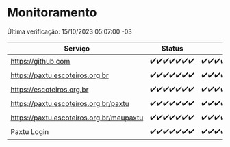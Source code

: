 # Monitoramento

Última verificação: 15/10/2023 05:07:00 -03

|Serviço|Status|Últimas 24h|
|---|---|---|
|https://github.com|<span title="2023-10-08: OK=24">✔️</span><span title="2023-10-09: OK=24">✔️</span><span title="2023-10-10: OK=24">✔️</span><span title="2023-10-11: OK=24">✔️</span><span title="2023-10-12: OK=24">✔️</span><span title="2023-10-13: OK=24">✔️</span><span title="2023-10-14: OK=8">✔️</span>|<span title="14/10/2023 05:07:00 -03 : 200">✔️</span><span title="14/10/2023 06:03:00 -03 : 200">✔️</span><span title="14/10/2023 07:03:00 -03 : 200">✔️</span><span title="14/10/2023 08:03:00 -03 : 200">✔️</span><span title="14/10/2023 09:09:00 -03 : 200">✔️</span><span title="14/10/2023 10:04:00 -03 : 200">✔️</span><span title="14/10/2023 11:03:00 -03 : 200">✔️</span><span title="14/10/2023 12:04:00 -03 : 200">✔️</span><span title="14/10/2023 13:06:00 -03 : 200">✔️</span><span title="14/10/2023 14:03:00 -03 : 200">✔️</span><span title="14/10/2023 15:07:00 -03 : 200">✔️</span><span title="14/10/2023 16:02:00 -03 : 200">✔️</span><span title="14/10/2023 17:04:00 -03 : 200">✔️</span><span title="14/10/2023 18:03:00 -03 : 200">✔️</span><span title="14/10/2023 19:03:00 -03 : 200">✔️</span><span title="14/10/2023 20:03:00 -03 : 200">✔️</span><span title="14/10/2023 21:31:00 -03 : 200">✔️</span><span title="14/10/2023 22:45:00 -03 : 200">✔️</span><span title="14/10/2023 23:17:00 -03 : 200">✔️</span><span title="15/10/2023 00:06:00 -03 : 200">✔️</span><span title="15/10/2023 01:06:00 -03 : 200">✔️</span><span title="15/10/2023 02:04:00 -03 : 200">✔️</span><span title="15/10/2023 03:07:00 -03 : 200">✔️</span><span title="15/10/2023 04:03:00 -03 : 200">✔️</span><span title="15/10/2023 05:07:00 -03 : 200">✔️</span>|
|https://paxtu.escoteiros.org.br|<span title="2023-10-08: OK=24">✔️</span><span title="2023-10-09: OK=24">✔️</span><span title="2023-10-10: OK=24">✔️</span><span title="2023-10-11: OK=24">✔️</span><span title="2023-10-12: OK=24">✔️</span><span title="2023-10-13: OK=24">✔️</span><span title="2023-10-14: OK=8">✔️</span>|<span title="14/10/2023 05:07:00 -03 : 200">✔️</span><span title="14/10/2023 06:03:00 -03 : 200">✔️</span><span title="14/10/2023 07:03:00 -03 : 200">✔️</span><span title="14/10/2023 08:03:00 -03 : 200">✔️</span><span title="14/10/2023 09:09:00 -03 : 200">✔️</span><span title="14/10/2023 10:04:00 -03 : 200">✔️</span><span title="14/10/2023 11:03:00 -03 : 200">✔️</span><span title="14/10/2023 12:04:00 -03 : 200">✔️</span><span title="14/10/2023 13:06:00 -03 : 200">✔️</span><span title="14/10/2023 14:03:00 -03 : 200">✔️</span><span title="14/10/2023 15:07:00 -03 : 200">✔️</span><span title="14/10/2023 16:02:00 -03 : 200">✔️</span><span title="14/10/2023 17:04:00 -03 : 200">✔️</span><span title="14/10/2023 18:03:00 -03 : 200">✔️</span><span title="14/10/2023 19:03:00 -03 : 200">✔️</span><span title="14/10/2023 20:03:00 -03 : 200">✔️</span><span title="14/10/2023 21:31:00 -03 : 200">✔️</span><span title="14/10/2023 22:45:00 -03 : 200">✔️</span><span title="14/10/2023 23:17:00 -03 : 200">✔️</span><span title="15/10/2023 00:06:00 -03 : 200">✔️</span><span title="15/10/2023 01:06:00 -03 : 200">✔️</span><span title="15/10/2023 02:04:00 -03 : 200">✔️</span><span title="15/10/2023 03:07:00 -03 : 200">✔️</span><span title="15/10/2023 04:03:00 -03 : 200">✔️</span><span title="15/10/2023 05:07:00 -03 : 200">✔️</span>|
|https://escoteiros.org.br|<span title="2023-10-08: OK=24">✔️</span><span title="2023-10-09: OK=24">✔️</span><span title="2023-10-10: OK=24">✔️</span><span title="2023-10-11: OK=24">✔️</span><span title="2023-10-12: OK=24">✔️</span><span title="2023-10-13: OK=24">✔️</span><span title="2023-10-14: OK=8">✔️</span>|<span title="14/10/2023 05:07:00 -03 : 200">✔️</span><span title="14/10/2023 06:03:00 -03 : 200">✔️</span><span title="14/10/2023 07:03:00 -03 : 200">✔️</span><span title="14/10/2023 08:03:00 -03 : 200">✔️</span><span title="14/10/2023 09:09:00 -03 : 200">✔️</span><span title="14/10/2023 10:04:00 -03 : 200">✔️</span><span title="14/10/2023 11:03:00 -03 : 200">✔️</span><span title="14/10/2023 12:04:00 -03 : 200">✔️</span><span title="14/10/2023 13:06:00 -03 : 200">✔️</span><span title="14/10/2023 14:03:00 -03 : 200">✔️</span><span title="14/10/2023 15:07:00 -03 : 200">✔️</span><span title="14/10/2023 16:02:00 -03 : 200">✔️</span><span title="14/10/2023 17:04:00 -03 : 200">✔️</span><span title="14/10/2023 18:03:00 -03 : 200">✔️</span><span title="14/10/2023 19:03:00 -03 : 200">✔️</span><span title="14/10/2023 20:03:00 -03 : 200">✔️</span><span title="14/10/2023 21:31:00 -03 : 200">✔️</span><span title="14/10/2023 22:45:00 -03 : 200">✔️</span><span title="14/10/2023 23:17:00 -03 : 200">✔️</span><span title="15/10/2023 00:06:00 -03 : 200">✔️</span><span title="15/10/2023 01:06:00 -03 : 200">✔️</span><span title="15/10/2023 02:04:00 -03 : 200">✔️</span><span title="15/10/2023 03:07:00 -03 : 200">✔️</span><span title="15/10/2023 04:03:00 -03 : 200">✔️</span><span title="15/10/2023 05:07:00 -03 : 200">✔️</span>|
|https://paxtu.escoteiros.org.br/paxtu|<span title="2023-10-08: OK=24">✔️</span><span title="2023-10-09: OK=24">✔️</span><span title="2023-10-10: OK=24">✔️</span><span title="2023-10-11: OK=24">✔️</span><span title="2023-10-12: OK=24">✔️</span><span title="2023-10-13: OK=24">✔️</span><span title="2023-10-14: OK=8">✔️</span>|<span title="14/10/2023 05:07:00 -03 : 200">✔️</span><span title="14/10/2023 06:04:00 -03 : 200">✔️</span><span title="14/10/2023 07:03:00 -03 : 200">✔️</span><span title="14/10/2023 08:03:00 -03 : 200">✔️</span><span title="14/10/2023 09:09:00 -03 : 200">✔️</span><span title="14/10/2023 10:04:00 -03 : 200">✔️</span><span title="14/10/2023 11:03:00 -03 : 200">✔️</span><span title="14/10/2023 12:04:00 -03 : 200">✔️</span><span title="14/10/2023 13:06:00 -03 : 200">✔️</span><span title="14/10/2023 14:03:00 -03 : 200">✔️</span><span title="14/10/2023 15:07:00 -03 : 200">✔️</span><span title="14/10/2023 16:02:00 -03 : 200">✔️</span><span title="14/10/2023 17:04:00 -03 : 200">✔️</span><span title="14/10/2023 18:03:00 -03 : 200">✔️</span><span title="14/10/2023 19:03:00 -03 : 200">✔️</span><span title="14/10/2023 20:03:00 -03 : 200">✔️</span><span title="14/10/2023 21:31:00 -03 : 200">✔️</span><span title="14/10/2023 22:45:00 -03 : 200">✔️</span><span title="14/10/2023 23:17:00 -03 : 200">✔️</span><span title="15/10/2023 00:06:00 -03 : 200">✔️</span><span title="15/10/2023 01:06:00 -03 : 200">✔️</span><span title="15/10/2023 02:04:00 -03 : 200">✔️</span><span title="15/10/2023 03:07:00 -03 : 200">✔️</span><span title="15/10/2023 04:03:00 -03 : 200">✔️</span><span title="15/10/2023 05:07:00 -03 : 200">✔️</span>|
|https://paxtu.escoteiros.org.br/meupaxtu|<span title="2023-10-08: OK=24">✔️</span><span title="2023-10-09: OK=24">✔️</span><span title="2023-10-10: OK=24">✔️</span><span title="2023-10-11: OK=24">✔️</span><span title="2023-10-12: OK=24">✔️</span><span title="2023-10-13: OK=24">✔️</span><span title="2023-10-14: OK=8">✔️</span>|<span title="14/10/2023 05:07:00 -03 : 200">✔️</span><span title="14/10/2023 06:04:00 -03 : 200">✔️</span><span title="14/10/2023 07:03:00 -03 : 200">✔️</span><span title="14/10/2023 08:03:00 -03 : 200">✔️</span><span title="14/10/2023 09:09:00 -03 : 200">✔️</span><span title="14/10/2023 10:04:00 -03 : 200">✔️</span><span title="14/10/2023 11:03:00 -03 : 200">✔️</span><span title="14/10/2023 12:04:00 -03 : 200">✔️</span><span title="14/10/2023 13:06:00 -03 : 200">✔️</span><span title="14/10/2023 14:03:00 -03 : 200">✔️</span><span title="14/10/2023 15:07:00 -03 : 200">✔️</span><span title="14/10/2023 16:02:00 -03 : 200">✔️</span><span title="14/10/2023 17:04:00 -03 : 200">✔️</span><span title="14/10/2023 18:03:00 -03 : 200">✔️</span><span title="14/10/2023 19:03:00 -03 : 200">✔️</span><span title="14/10/2023 20:03:00 -03 : 200">✔️</span><span title="14/10/2023 21:31:00 -03 : 200">✔️</span><span title="14/10/2023 22:45:00 -03 : 200">✔️</span><span title="14/10/2023 23:17:00 -03 : 200">✔️</span><span title="15/10/2023 00:06:00 -03 : 200">✔️</span><span title="15/10/2023 01:06:00 -03 : 200">✔️</span><span title="15/10/2023 02:04:00 -03 : 200">✔️</span><span title="15/10/2023 03:07:00 -03 : 200">✔️</span><span title="15/10/2023 04:03:00 -03 : 200">✔️</span><span title="15/10/2023 05:07:00 -03 : 200">✔️</span>|
|Paxtu Login|<span title="2023-10-08: OK=24">✔️</span><span title="2023-10-09: OK=24">✔️</span><span title="2023-10-10: OK=24">✔️</span><span title="2023-10-11: OK=24">✔️</span><span title="2023-10-12: OK=24">✔️</span><span title="2023-10-13: OK=24">✔️</span><span title="2023-10-14: OK=8">✔️</span>|<span title="14/10/2023 05:07:00 -03 : 200">✔️</span><span title="14/10/2023 06:04:00 -03 : 200">✔️</span><span title="14/10/2023 07:03:00 -03 : 200">✔️</span><span title="14/10/2023 08:03:00 -03 : 200">✔️</span><span title="14/10/2023 09:09:00 -03 : 200">✔️</span><span title="14/10/2023 10:04:00 -03 : 200">✔️</span><span title="14/10/2023 11:03:00 -03 : 200">✔️</span><span title="14/10/2023 12:04:00 -03 : 200">✔️</span><span title="14/10/2023 13:06:00 -03 : 200">✔️</span><span title="14/10/2023 14:03:00 -03 : 200">✔️</span><span title="14/10/2023 15:07:00 -03 : 200">✔️</span><span title="14/10/2023 16:02:00 -03 : 200">✔️</span><span title="14/10/2023 17:04:00 -03 : 200">✔️</span><span title="14/10/2023 18:03:00 -03 : 200">✔️</span><span title="14/10/2023 19:03:00 -03 : 200">✔️</span><span title="14/10/2023 20:03:00 -03 : 200">✔️</span><span title="14/10/2023 21:31:00 -03 : 200">✔️</span><span title="14/10/2023 22:45:00 -03 : 200">✔️</span><span title="14/10/2023 23:17:00 -03 : 200">✔️</span><span title="15/10/2023 00:06:00 -03 : 200">✔️</span><span title="15/10/2023 01:06:00 -03 : 200">✔️</span><span title="15/10/2023 02:04:00 -03 : 200">✔️</span><span title="15/10/2023 03:07:00 -03 : 200">✔️</span><span title="15/10/2023 04:03:00 -03 : 200">✔️</span><span title="15/10/2023 05:07:00 -03 : 200">✔️</span>|
